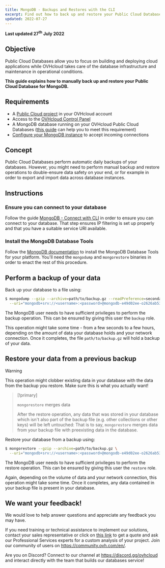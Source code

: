 ```yaml
---
title: MongoDB - Backups and Restores with the CLI
excerpt: Find out how to back up and restore your Public Cloud Databases for MongoDB database using the CLI
updated: 2022-07-27
---
```


**Last updated 27<sup>th</sup> July 2022**

## Objective

Public Cloud Databases allow you to focus on building and deploying cloud applications while OVHcloud takes care of the database infrastructure and maintenance in operational conditions.

**This guide explains how to manually back up and restore your Public Cloud Database for MongoDB.**

## Requirements

- A [Public Cloud project](https://www.ovhcloud.com/en-au/public-cloud/) in your OVHcloud account
- Access to the [OVHcloud Control Panel](https://ca.ovh.com/auth/?action=gotomanager&from=https://www.ovh.com.au/&ovhSubsidiary=au)
- A MongoDB database running on your OVHcloud Public Cloud Databases ([this guide](/pages/platform/databases/databases_01_order_control_panel) can help you to meet this requirement)
- [Configure your MongoDB instance](/pages/platform/databases/mongodb_02_manage_control_panel) to accept incoming connections

## Concept

Public Cloud Databases perform automatic daily backups of your databases. However, you might need to perform manual backup and restore operations to double-ensure data safety on your end, or for example in order to export and import data across database instances.

## Instructions

### Ensure you can connect to your database

Follow the guide [MongoDB - Connect with CLI](/pages/platform/databases/mongodb_03_connect_cli) in order to ensure you can connect to your database. That step ensures IP filtering is set up properly and that you have a suitable service URI available.

### Install the MongoDB Database Tools

Follow the [MongoDB documentation](https://docs.mongodb.com/database-tools/) to install the MongoDB Database Tools for your platform. You'll need the `mongodump` and `mongorestore` binaries in order to enact the rest of this procedure.

## Perform a backup of your data

Back up your database to a file using:

```bash
$ mongodump --gzip --archive=path/to/backup.gz --readPreference=secondaryPreferred \
  --uri="mongodb+srv://<username>:<password>@mongodb-e49d02ee-o2626ab53.database.cloud.ovh.net/admin?replicaSet=replicaset"
```

The MongoDB user needs to have sufficient privileges to perform the backup operation. This can be ensured by giving this user the `backup` role.

This operation might take some time - from a few seconds to a few hours, depending on the amount of data your database holds and your network connection. Once it completes, the file `path/to/backup.gz` will hold a backup of your data.

## Restore your data from a previous backup

> [!warning]
>
> This operation might clobber existing data in your database with the data from the backup you restore. Make sure this is what you actually want!
>

> [!primary]
>
> `mongorestore` merges data
>
> After the restore operation, any data that was stored in your database which isn't also part of the backup file (e.g. other collections or other keys) will be left untouched: That is to say, `mongorestore` merges data from your backup file with preexisting data in the database.
>

Restore your database from a backup using:

```bash
$ mongorestore --gzip --archive=path/to/backup.gz \
  --uri="mongodb+srv://<username>:<password>@mongodb-e49d02ee-o2626ab53.database.cloud.ovh.net/admin?replicaSet=replicaset"
```


The MongoDB user needs to have sufficient privileges to perform the restore operation. This can be ensured by giving this user the `restore` role.

Again, depending on the volume of data and your network connection, this operation might take some time. Once it completes, any data contained in your backup file is present in your database.

## We want your feedback!

We would love to help answer questions and appreciate any feedback you may have.

If you need training or technical assistance to implement our solutions, contact your sales representative or click on [this link](https://www.ovhcloud.com/en-au/professional-services/) to get a quote and ask our Professional Services experts for a custom analysis of your project. Join our community of users on <https://community.ovh.com/en/>.

Are you on Discord? Connect to our channel at <https://discord.gg/ovhcloud> and interact directly with the team that builds our databases service!
